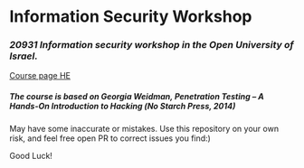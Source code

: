 # Information Security Workshop

### _20931 Information security workshop in the Open University of Israel._

[Course page HE](https://www.openu.ac.il/courses/20931.htm)

##### The course is based on Georgia Weidman, Penetration Testing – A Hands-On Introduction to Hacking (‏﻿No Starch Press, 2014‎)‏

May have some inaccurate or mistakes. Use this repository on your own risk, and feel free open PR to correct issues you find:)

Good Luck!
